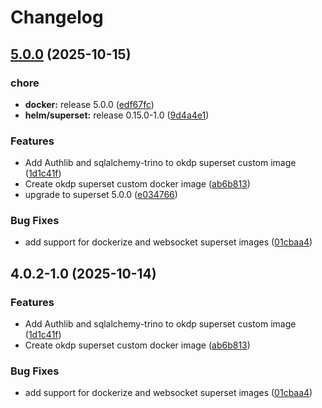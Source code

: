 # Changelog

## [5.0.0](https://github.com/idirze/okdp-superset/compare/v4.0.2-1.0...v5.0.0) (2025-10-15)


### chore

* **docker:** release 5.0.0 ([edf67fc](https://github.com/idirze/okdp-superset/commit/edf67fc09c035bde74d0a6f927dc2d4428f7cdef))
* **helm/superset:** release 0.15.0-1.0 ([9d4a4e1](https://github.com/idirze/okdp-superset/commit/9d4a4e1623ab9c0cd5f85799176080a1ad90279e))


### Features

* Add Authlib and sqlalchemy-trino to okdp superset custom image ([1d1c41f](https://github.com/idirze/okdp-superset/commit/1d1c41fa66c2651edb7bc361cfbe9024596fe282))
* Create okdp superset custom docker image ([ab6b813](https://github.com/idirze/okdp-superset/commit/ab6b813b3d4dbb0842167dd5c6ca3d278c43a596))
* upgrade to superset 5.0.0 ([e034766](https://github.com/idirze/okdp-superset/commit/e0347665e94f8d87cecea41f9081e2c5892d711d))


### Bug Fixes

* add support for dockerize and websocket superset images ([01cbaa4](https://github.com/idirze/okdp-superset/commit/01cbaa450d40c6ac3e848942ae0c25a84045fa8f))

## 4.0.2-1.0 (2025-10-14)


### Features

* Add Authlib and sqlalchemy-trino to okdp superset custom image ([1d1c41f](https://github.com/OKDP/okdp-superset/commit/1d1c41fa66c2651edb7bc361cfbe9024596fe282))
* Create okdp superset custom docker image ([ab6b813](https://github.com/OKDP/okdp-superset/commit/ab6b813b3d4dbb0842167dd5c6ca3d278c43a596))


### Bug Fixes

* add support for dockerize and websocket superset images ([01cbaa4](https://github.com/OKDP/okdp-superset/commit/01cbaa450d40c6ac3e848942ae0c25a84045fa8f))
